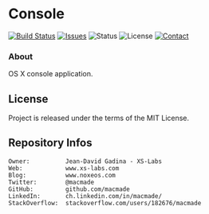 Console
=======

[![Build Status](https://img.shields.io/travis/macmade/Console.svg?branch=master&style=flat)](https://travis-ci.org/macmade/Console)
[![Issues](http://img.shields.io/github/issues/macmade/Console.svg?style=flat)](https://github.com/macmade/Console/issues)
![Status](https://img.shields.io/badge/status-active-brightgreen.svg?style=flat)
![License](https://img.shields.io/badge/license-mit-brightgreen.svg?style=flat)
[![Contact](https://img.shields.io/badge/contact-@macmade-blue.svg?style=flat)](https://twitter.com/macmade)

### About

OS X console application.

License
-------

Project is released under the terms of the MIT License.

Repository Infos
----------------

    Owner:			Jean-David Gadina - XS-Labs
    Web:			www.xs-labs.com
    Blog:			www.noxeos.com
    Twitter:		@macmade
    GitHub:			github.com/macmade
    LinkedIn:		ch.linkedin.com/in/macmade/
    StackOverflow:	stackoverflow.com/users/182676/macmade

